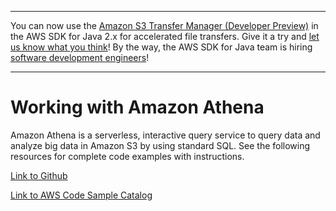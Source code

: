 --------

You can now use the [Amazon S3 Transfer Manager \(Developer Preview\)](https://bit.ly/2WQebiP) in the AWS SDK for Java 2\.x for accelerated file transfers\. Give it a try and [let us know what you think](https://bit.ly/3zT1YYM)\! By the way, the AWS SDK for Java team is hiring [software development engineers](https://github.com/aws/aws-sdk-java-v2/issues/3156)\!

--------

# Working with Amazon Athena<a name="examples-athena"></a>

 Amazon Athena is a serverless, interactive query service to query data and analyze big data in Amazon S3 by using standard SQL\. See the following resources for complete code examples with instructions\.

 [Link to Github](https://github.com/awsdocs/aws-doc-sdk-examples/tree/master/javav2/example_code/athena) 

 [Link to AWS Code Sample Catalog](http://docs.aws.amazon.com/code-samples/latest/catalog/code-catalog-javav2-example_code-athena.html) 